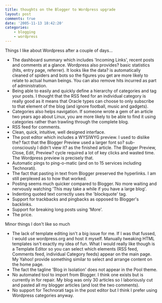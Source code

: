 ```yaml
---
title: thoughts on the Blogger to Wordpress upgrade
layout: post
comments: true
date: '2005-11-13 18:42:20'
categories:
    - blogging
    - wordpress
---
```

Things I like about Wordpress after a couple of days...

-   The dashboard summary which includes 'Incoming Links', recent posts
    and comments at a glance. Wordpress also provides? basic statistics
    (hits, entry page, referrer). It looks like the data? is
    automatically cleaned of spiders and bots so the figures you get are
    more likely to relate to actual human beings. You can also remove
    hits incurred as part of administration.
-   Being able to easily and quickly define a hierarchy of categories
    and tag your posts. I thought that the RSS feed for an individual
    category is really good as it means that Oracle types can choose to
    only subscribe to that element of the blog (and ignore football,
    music and gadgets).
-   Categories also helps navigation. If someone wrote a gem of an
    article two years ago about Linux, you are more likely to be able to
    find it using categories rather than trawling through the complete
    blog.
-   RSS feed for comments.
-   Clean, quick, intuitive, well designed interface.
-   The post editor which includes a WYSIWYG preview. I used to dislike
    the? fact that the Blogger Preview used a larger font so?
    sub-consciously I didn't view it? as the finished article. The
    Blogger Preview, Close, Edit, Preview? cycle required a lot of key
    clicks and wasted time. The Wordpress preview is precisely that.
-   Automatic pings to ping-o-matic (and on to 15 services including
    Technorati).
-   The fact that pasting in text from Blogger preserved the hyperlinks.
    I am still perplexed as to how that worked.
-   Posting seems much quicker compared to Blogger. No more waiting and
    nervously watching 'This may take a while if you have a large blog'.
-   Indenting quoted text correctly uses the 'blockquote' tag.
-   Support for trackbacks and pingbacks as opposed to Blogger's
    backlinks.
-   Support for breaking long posts using 'More'.
-   The price.

Minor things I don't like so much

-   The lack of template editing isn't a big issue for me. If I was that
    fussed, I would use wordpress.org and host it myself. Manually
    tweaking HTML templates isn't exactly my idea of fun. What I would
    really like though is a Template Editor so you can select which
    elements (RSS feed, Comments feed, individual Category feeds) appear
    on the main page. My Yahoo! provide something similar to select and
    arrange content on the home page.
-   The fact the tagline 'Blog in Isolation' does not appear in the Pool
    theme.
-   No automated tool to import from Blogger. I think one exists but is
    currently in for repair. My blog was only 30 articles so I
    laboriously cut and pasted all my blogger articles (and lost the two
    comments).
-   No support for Technorati tags in the post editor but I think I
    prefer using Wordpress categories anyway.
